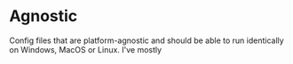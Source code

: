 # Agnostic

Config files that are platform-agnostic and should be able to run identically on Windows, MacOS or Linux. I've mostly